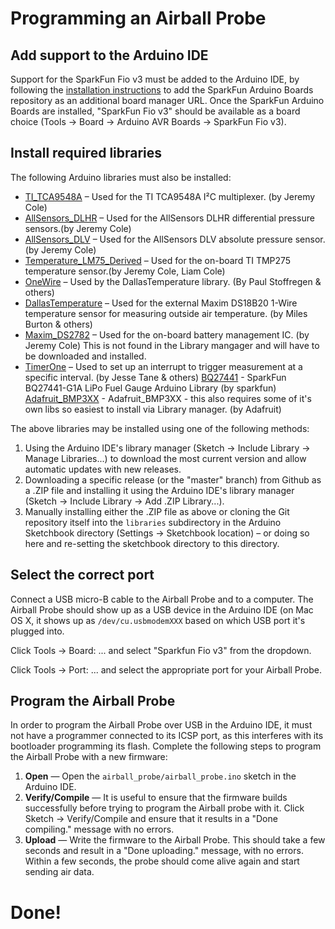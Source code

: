 # Programming an Airball Probe

## Add support to the Arduino IDE

Support for the SparkFun Fio v3 must be added to the Arduino IDE, by following the [installation instructions](https://github.com/sparkfun/Arduino_Boards#installation-instructions) to add the SparkFun Arduino Boards repository as an additional board manager URL. Once the SparkFun Arduino Boards are installed, "SparkFun Fio v3" should be available as a board choice (Tools → Board → Arduino AVR Boards → SparkFun Fio v3).

## Install required libraries

The following Arduino libraries must also be installed:

* [TI\_TCA9548A](https://github.com/jeremycole/TI_TCA9548A) – Used for the TI TCA9548A I²C multiplexer. (by Jeremy Cole)
* [AllSensors\_DLHR](https://github.com/jeremycole/AllSensors_DLHR) – Used for the AllSensors DLHR differential pressure sensors.(by Jeremy Cole)
* [AllSensors\_DLV](https://github.com/jeremycole/AllSensors_DLV) – Used for the AllSensors DLV absolute pressure sensor.(by Jeremy Cole)
* [Temperature\_LM75\_Derived](https://github.com/jeremycole/Temperature_LM75_Derived) – Used for the on-board TI TMP275 temperature sensor.(by Jeremy Cole, Liam Cole)
* [OneWire](https://github.com/PaulStoffregen/OneWire) – Used by the DallasTemperature library. (By Paul Stoffregen & others)
* [DallasTemperature](https://github.com/milesburton/Arduino-Temperature-Control-Library) – Used for the external Maxim DS18B20 1-Wire temperature sensor for measuring outside air temperature. (by Miles Burton & others)
* [Maxim_DS2782](https://github.com/jeremycole/Maxim_DS2782) – Used for the on-board battery management IC. (by Jeremy Cole) This is not found in the Library mangager and will have to be downloaded and installed.
* [TimerOne](http://playground.arduino.cc/Code/Timer1) – Used to set up an interrupt to trigger measurement at a specific interval. (by Jesse Tane & others)
[BQ27441](https://github.com/sparkfun/SparkFun_BQ27441_Arduino_Library) - SparkFun BQ27441-G1A LiPo Fuel Gauge Arduino Library (by sparkfun)
[Adafruit_BMP3XX](https://github.com/adafruit/Adafruit_BMP3XX) - Adafruit_BMP3XX - this also requires some of it's own libs so easiest to install via Library manager. (by Adafruit)

The above libraries may be installed using one of the following methods:

1. Using the Arduino IDE's library manager (Sketch → Include Library → Manage Libraries...) to download the most current version and allow automatic updates with new releases.
2. Downloading a specific release (or the "master" branch) from Github as a .ZIP file and installing it using the Arduino IDE's library manager (Sketch → Include Library → Add .ZIP Library...).
3. Manually installing either the .ZIP file as above or cloning the Git repository itself into the `libraries` subdirectory in the Arduino Sketchbook directory (Settings → Sketchbook location) – or doing so here and re-setting the sketchbook directory to this directory.

## Select the correct port

Connect a USB micro-B cable to the Airball Probe and to a computer. The Airball Probe should show up as a USB device in the Arduino IDE (on Mac OS X, it shows up as `/dev/cu.usbmodemXXX` based on which USB port it's plugged into.

Click Tools → Board: ... and select "Sparkfun Fio v3" from the dropdown.

Click Tools → Port: ... and select the appropriate port for your Airball Probe.

## Program the Airball Probe

In order to program the Airball Probe over USB in the Arduino IDE, it must not have a programmer connected to its ICSP port, as this interferes with its bootloader programming its flash. Complete the following steps to program the Airball Probe with a new firmware:

1. **Open** &mdash; Open the `airball_probe/airball_probe.ino` sketch in the Arduino IDE.
2. **Verify/Compile** &mdash; It is useful to ensure that the firmware builds successfully before trying to program the Airball probe with it. Click Sketch → Verify/Compile and ensure that it results in a "Done compiling." message with no errors.
3. **Upload** &mdash; Write the firmware to the Airball Probe. This should take a few seconds and result in a "Done uploading." message, with no errors. Within a few seconds, the probe should come alive again and start sending air data.

# Done!
